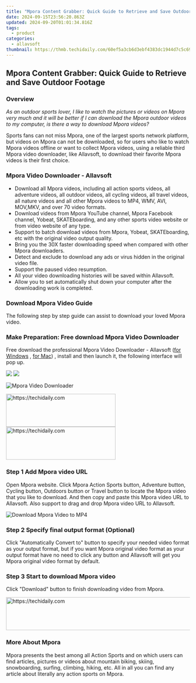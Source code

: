 ```yaml
---
title: "Mpora Content Grabber: Quick Guide to Retrieve and Save Outdoor Footage"
date: 2024-09-15T23:56:20.863Z
updated: 2024-09-20T01:01:34.816Z
tags:
  - product
categories:
  - allavsoft
thumbnail: https://thmb.techidaily.com/60ef5a3cb6d3ebf4383dc1944d7c5c6920d92b79ffebc24b472a5709fccd0d23.jpg
---
```


## Mpora Content Grabber: Quick Guide to Retrieve and Save Outdoor Footage

### Overview

_As an outdoor sports lover, I like to watch the pictures or videos on Mpora very much and it will be better if I can download the Mpora outdoor videos to my computer, is there a way to download Mpora videos?_

Sports fans can not miss Mpora, one of the largest sports network platform, but videos on Mpora can not be downloaded, so for users who like to watch Mpora videos offline or want to collect Mpora videos, using a reliable third Mpora video downloader, like Allavsoft, to download their favorite Mpora videos is their first choice.

### Mpora Video Downloader - Allavsoft

* Download all Mpora videos, including all action sports videos, all adventure videos, all outdoor videos, all cycling videos, all travel videos, all nature videos and all other Mpora videos to MP4, WMV, AVI, MOV,MKV, and over 70 video formats.
* Download videos from Mpora YouTube channel, Mpora Facebook channel, Yobeat, SKATEboarding, and any other sports video website or from video website of any type.
* Support to batch download videos from Mpora, Yobeat, SKATEboarding, etc with the original video output quality.
* Bring you the 30X faster downloading speed when compared with other Mpora downloaders.
* Detect and exclude to download any ads or virus hidden in the original video file.
* Support the paused video resumption.
* All your video downloading histories will be saved within Allavsoft.
* Allow you to set automatically shut down your computer after the downloading work is completed.

### Download Mpora Video Guide

The following step by step guide can assist to download your loved Mpora video.

### Make Preparation: Free download Mpora Video Downloader

Free download the professional Mpora Video Downloader - Allavsoft ([for Windows](https://tools.techidaily.com/allavsoft/products/) , [for Mac](https://tools.techidaily.com/allavsoft/products/)) , install and then launch it, the following interface will pop up.

[![](https://www.allavsoft.com/how-to/../images/how-to/free-download-win.jpg)](https://tools.techidaily.com/allavsoft/products/) [![](https://www.allavsoft.com/how-to/../images/how-to/free-download-mac.jpg)](https://tools.techidaily.com/allavsoft/products/)

![Mpora Video Downloader](https://www.allavsoft.com/how-to/../images/allavsoft/screen-shot-600.jpg)

<!-- affiliate ads begin -->
<a href="https://aligracehair.sjv.io/c/5597632/1868571/19272" target="_top" id="1868571">
  <img src="//a.impactradius-go.com/display-ad/19272-1868571" border="0" alt="https://techidaily.com" width="300" height="90"/>
</a>
<img height="0" width="0" src="https://aligracehair.sjv.io/i/5597632/1868571/19272" style="position:absolute;visibility:hidden;" border="0" />
<!-- affiliate ads end -->

<!-- affiliate ads begin -->
<a href="https://aligracehair.sjv.io/c/5597632/1972679/19272" target="_top" id="1972679">
  <img src="//a.impactradius-go.com/display-ad/19272-1972679" border="0" alt="https://techidaily.com" width="300" height="90"/>
</a>
<img height="0" width="0" src="https://aligracehair.sjv.io/i/5597632/1972679/19272" style="position:absolute;visibility:hidden;" border="0" />
<!-- affiliate ads end -->

### Step 1 Add Mpora video URL

Open Mpora website. Click Mpora Action Sports button, Adventure button, Cycling button, Outdoors button or Travel button to locate the Mpora video that you like to download. And then copy and paste this Mpora video URL to Allavsoft. Also support to drag and drop Mpora video URL to Allavsoft.

![Download Mpora Video to MP4](https://www.allavsoft.com/how-to/../images/how-to/download-rtmp-video/download-rtmp-video.jpg)

### Step 2 Specify final output format (Optional)

Click "Automatically Convert to" button to specify your needed video format as your output format, but if you want Mpora original video format as your output format have no need to click any button and Allavsoft will get you Mpora original video format by default.

### Step 3 Start to download Mpora video

Click "Download" button to finish downloading video from Mpora.

<!-- affiliate ads begin -->
<a href="https://unicoeye.pxf.io/c/5597632/2134244/18498" target="_top" id="2134244">
  <img src="//a.impactradius-go.com/display-ad/18498-2134244" border="0" alt="https://techidaily.com" width="728" height="90"/>
</a>
<img height="0" width="0" src="https://unicoeye.pxf.io/i/5597632/2134244/18498" style="position:absolute;visibility:hidden;" border="0" />
<!-- affiliate ads end -->

### More About Mpora

Mpora presents the best among all Action Sports and on which users can find articles, pictures or videos about mountain biking, skiing, snowboarding, surfing, climbing, hiking, etc. All in all you can find any article about literally any action sports on Mpora.

<ins class="adsbygoogle"
     style="display:block"
     data-ad-format="autorelaxed"
     data-ad-client="ca-pub-7571918770474297"
     data-ad-slot="1223367746"></ins>

<ins class="adsbygoogle"
     style="display:block"
     data-ad-client="ca-pub-7571918770474297"
     data-ad-slot="8358498916"
     data-ad-format="auto"
     data-full-width-responsive="true"></ins>
